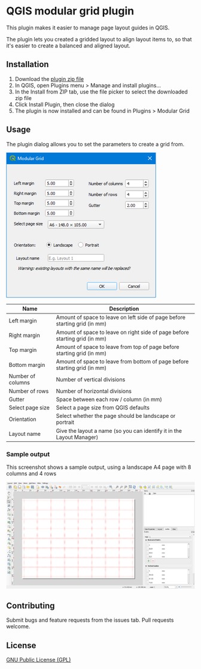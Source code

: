 # QGIS modular grid plugin
This plugin makes it easier to manage page layout guides in QGIS. 

The plugin lets you created a gridded layout to align layout items to, so that 
it's easier to create a balanced and aligned layout. 

## Installation

1. Download the [plugin zip file](https://github.com/ioalexei/modular_grid_builder/blob/main/modular_grid_builder.zip)
2. In QGIS, open Plugins menu > Manage and install plugins... 
3. In the Install from ZIP tab, use the file picker to select the downloaded zip file 
4. Click Install Plugin, then close the dialog
5. The plugin is now installed and can be found in Plugins > Modular Grid

## Usage 
The plugin dialog allows you to set the parameters to create a grid from. 

![Screenshot of plugin dialog](https://github.com/ioalexei/modular_grid_builder/blob/main/docs/screenshot_dialog_v0.1.png)

| Name | Description |
|------|-------------|
| Left margin | Amount of space to leave on left side of page before starting grid (in mm) | 
| Right margin | Amount of space to leave on right side of page before starting grid (in mm)|
| Top margin | Amount of space to leave from top of page before starting grid (in mm)| 
| Bottom margin | Amount of space to leave from bottom of page before starting grid (in mm)|
| Number of columns | Number of vertical divisions |  
| Number of rows | Number of horizontal divisions | 
| Gutter | Space between each row / column (in mm)| 
| Select page size | Select a page size from QGIS defaults | 
| Orientation | Select whether the page should be landscape or portrait | 
| Layout name | Give the layout a name (so you can identify it in the Layout Manager) | 

### Sample output 
This screenshot shows a sample output, using a landscape A4 page with 8 columns and 4 rows

![Screenshot of layout with modular grid](https://github.com/ioalexei/modular_grid_builder/blob/main/docs/screenshot_layout_v0.1.png)

## Contributing
Submit bugs and feature requests from the issues tab. Pull requests welcome. 

## License
[GNU Public License (GPL)](https://www.gnu.org/licenses/gpl-3.0.en.html)
